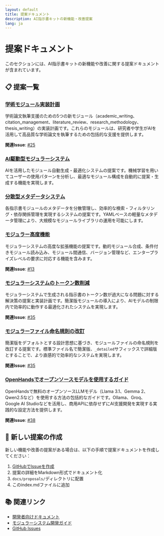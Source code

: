 ```yaml
---
layout: default
title: 提案ドキュメント
description: AI指示書キットの新機能・改善提案
lang: ja
---
```


# 提案ドキュメント

このセクションには、AI指示書キットの新機能や改善に関する提案ドキュメントが含まれています。

## 📋 提案一覧

### [学術モジュール実装計画](academic_modules_implementation_plan.html)
学術論文執筆支援のための5つの新モジュール（academic_writing、citation_management、literature_review、research_methodology、thesis_writing）の実装計画です。これらのモジュールは、研究者や学生がAIを活用して高品質な学術論文を執筆するための包括的な支援を提供します。

**関連Issue**: [#25](https://github.com/dobachi/AI_Instruction_Kits/issues/25)

### [AI駆動型モジュラーシステム](ai_driven_modular_system.html)
AIを活用したモジュール自動生成・最適化システムの提案です。機械学習を用いてユーザーの使用パターンを分析し、最適なモジュール構成を自動的に提案・生成する機能を実現します。

### [分散型メタデータシステム](distributed_metadata_system.html)
各指示書モジュールのメタデータを分散管理し、効率的な検索・フィルタリング・依存関係管理を実現するシステムの提案です。YAMLベースの軽量なメタデータ管理により、大規模なモジュールライブラリの運用を可能にします。

### [モジュラー高度機能](modular_advanced_features.html)
モジュラーシステムの高度な拡張機能の提案です。動的モジュール合成、条件付きモジュール読み込み、モジュール間通信、バージョン管理など、エンタープライズレベルの要求に対応する機能を含みます。

**関連Issue**: [#13](https://github.com/dobachi/AI_Instruction_Kits/issues/13)

### [モジュラーシステムのトークン数削減](modular_token_reduction.html)
モジュラーシステムで生成される指示書のトークン数が過大になる問題に対する解決策の提案と実装計画です。簡潔版モジュールの導入により、AIモデルの制限内で効率的に動作する最適化されたシステムを実現します。

**関連Issue**: [#35](https://github.com/dobachi/AI_Instruction_Kits/issues/35)

### [モジュラーファイル命名規則の改訂](modular_file_naming_revision.html)
簡潔版をデフォルトとする設計思想に基づき、モジュールファイルの命名規則を改訂する提案です。標準ファイル名で簡潔版、`_detailed`サフィックスで詳細版とすることで、より直感的で効率的なシステムを実現します。

**関連Issue**: [#35](https://github.com/dobachi/AI_Instruction_Kits/issues/35)

### [OpenHandsでオープンソースモデルを使用するガイド](openhands_oss_models.html)
OpenHandsで無料のオープンソースLLMモデル（Llama 3.1、Gemma 2、Qwen2.5など）を使用する方法の包括的なガイドです。Ollama、Groq、Google AI Studioなどを活用し、商用APIに依存せずにAI支援開発を実現する実践的な設定方法を提供します。

**関連Issue**: [#38](https://github.com/dobachi/AI_Instruction_Kits/issues/38)

## 🚀 新しい提案の作成

新しい機能や改善の提案がある場合は、以下の手順で提案ドキュメントを作成してください：

1. [GitHubでIssueを作成](https://github.com/dobachi/AI_Instruction_Kits/issues/new)
2. 提案の詳細をMarkdown形式でドキュメント化
3. `docs/proposals/`ディレクトリに配置
4. このindex.mdファイルに追加

## 📚 関連リンク

- [開発者向けドキュメント](../developers/)
- [モジュラーシステム開発ガイド](../../modular/DEVELOPMENT.md)
- [GitHub Issues](https://github.com/dobachi/AI_Instruction_Kits/issues)